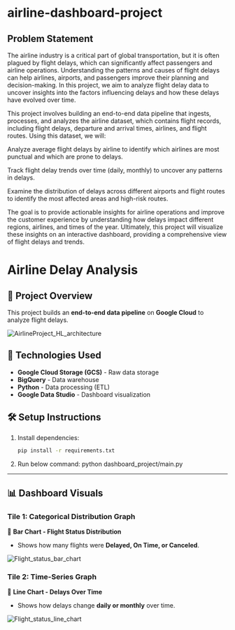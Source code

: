 # airline-dashboard-project

## Problem Statement
The airline industry is a critical part of global transportation, but it is often plagued by flight delays, which can significantly affect passengers and airline operations. Understanding the patterns and causes of flight delays can help airlines, airports, and passengers improve their planning and decision-making. In this project, we aim to analyze flight delay data to uncover insights into the factors influencing delays and how these delays have evolved over time.

This project involves building an end-to-end data pipeline that ingests, processes, and analyzes the airline dataset, which contains flight records, including flight delays, departure and arrival times, airlines, and flight routes. Using this dataset, we will:

Analyze average flight delays by airline to identify which airlines are most punctual and which are prone to delays.

Track flight delay trends over time (daily, monthly) to uncover any patterns in delays.

Examine the distribution of delays across different airports and flight routes to identify the most affected areas and high-risk routes.

The goal is to provide actionable insights for airline operations and improve the customer experience by understanding how delays impact different regions, airlines, and times of the year. Ultimately, this project will visualize these insights on an interactive dashboard, providing a comprehensive view of flight delays and trends.

# Airline Delay Analysis

## 🚀 Project Overview
This project builds an **end-to-end data pipeline** on **Google Cloud** to analyze flight delays.

![AirlineProject_HL_architecture](https://github.com/user-attachments/assets/c08b3fcc-9694-41bf-a698-1575002fca26)

## 🔧 Technologies Used
- **Google Cloud Storage (GCS)** - Raw data storage
- **BigQuery** - Data warehouse
- **Python** - Data processing (ETL)
- **Google Data Studio** - Dashboard visualization

## 🛠️ Setup Instructions
1. Install dependencies:  
   ```bash
   pip install -r requirements.txt

2. Run below command:
python dashboard_project/main.py

---

## **📊 Dashboard Visuals**  

### **Tile 1: Categorical Distribution Graph**
🔹 **Bar Chart - Flight Status Distribution**  
- Shows how many flights were **Delayed, On Time, or Canceled**.

![Flight_status_bar_chart](https://github.com/user-attachments/assets/160daf67-acb8-4e9e-94be-204650478c5a)



### **Tile 2: Time-Series Graph**
🔹 **Line Chart - Delays Over Time**  
- Shows how delays change **daily or monthly** over time.  



![Flight_status_line_chart](https://github.com/user-attachments/assets/84291c6a-69ff-48e3-83b5-f7b22393780f)








